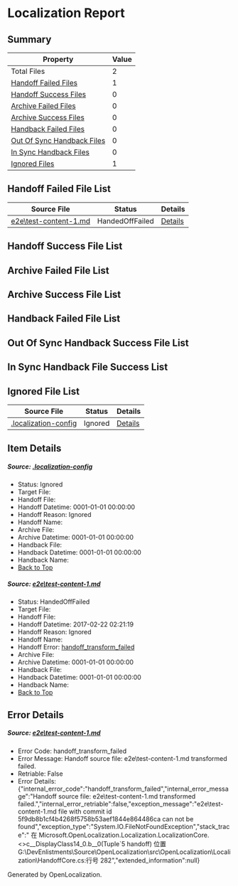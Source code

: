 # <a name='report-top'></a> Localization Report

## Summary
 Property | Value 
 -------- | ----- 
 Total Files | 2
[ Handoff Failed Files ](#handoff-failed-list)| 1
[ Handoff Success Files ](#handoff-success-list)| 0
[ Archive Failed Files ](#archive-failed-list)| 0
[ Archive Success Files ](#archive-success-list)| 0
[ Handback Failed Files ](#handback-failed-list)| 0
[ Out Of Sync Handback Files ](#outofsync-handback-success-list)| 0
[ In Sync Handback Files ](#insync-handback-success-list)| 0
[ Ignored Files ](#ignored-list)| 1

## <a name='handoff-failed-list'></a> Handoff Failed File List
 Source File | Status | Details 
 ----------- | ------ | ------- 
 [e2e\test-content-1.md](https://github.com/OpenLocalizationTestOrg/ol-test4/blob/5f9db8b1cf4b4268f5758b53aef1844e864486ca/e2e/test-content-1.md) | HandedOffFailed | [Details](#ac5610e14e35343352c9459b3e335b10c5a316371)

## <a name='handoff-success-list'></a> Handoff Success File List

## <a name='archive-failed-list'></a> Archive Failed File List

## <a name='archive-success-list'></a> Archive Success File List

## <a name='handback-failed-list'></a> Handback Failed File List

## <a name='outofsync-handback-success-list'></a> Out Of Sync Handback Success File List

## <a name='insync-handback-success-list'></a> In Sync Handback File Success List

## <a name='ignored-list'></a> Ignored File List
 Source File | Status | Details 
 ----------- | ------ | ------- 
 [.localization-config](https://github.com/OpenLocalizationTestOrg/ol-test4/blob/150bdb29528aedf9206b5eac1b45ef4395a54691/.localization-config) | Ignored | [Details](#cb0632cf59c1387fc1742bfb9fa3c47f87e2e5c90)

## Item Details
##### <a name='cb0632cf59c1387fc1742bfb9fa3c47f87e2e5c90'></a> Source: [.localization-config](https://github.com/OpenLocalizationTestOrg/ol-test4/blob/150bdb29528aedf9206b5eac1b45ef4395a54691/.localization-config)
* Status: Ignored
* Target File: 
* Handoff File: 
* Handoff Datetime: 0001-01-01 00:00:00
* Handoff Reason: Ignored
* Handoff Name: 
* Archive File: 
* Archive Datetime: 0001-01-01 00:00:00
* Handback File: 
* Handback Datetime: 0001-01-01 00:00:00
* Handback Name: 
* [Back to Top](#report-top)

##### <a name='ac5610e14e35343352c9459b3e335b10c5a316371'></a> Source: [e2e\test-content-1.md](https://github.com/OpenLocalizationTestOrg/ol-test4/blob/5f9db8b1cf4b4268f5758b53aef1844e864486ca/e2e/test-content-1.md)
* Status: HandedOffFailed
* Target File: 
* Handoff File: 
* Handoff Datetime: 2017-02-22 02:21:19
* Handoff Reason: Ignored
* Handoff Name: 
* Handoff Error: [handoff_transform_failed](#ac5610e14e35343352c9459b3e335b10c5a316371handoff_transform_failed)
* Archive File: 
* Archive Datetime: 0001-01-01 00:00:00
* Handback File: 
* Handback Datetime: 0001-01-01 00:00:00
* Handback Name: 
* [Back to Top](#report-top)


## Error Details
##### <a name='ac5610e14e35343352c9459b3e335b10c5a316371handoff_transform_failed'></a> Source: [e2e\test-content-1.md](#ac5610e14e35343352c9459b3e335b10c5a316371)
* Error Code: handoff_transform_failed
* Error Message: Handoff source file: e2e\test-content-1.md transformed failed.
* Retriable: False
* Error Details: {"internal_error_code":"handoff_transform_failed","internal_error_message":"Handoff source file: e2e\\test-content-1.md transformed failed.","internal_error_retriable":false,"exception_message":"e2e\\test-content-1.md file with commit id 5f9db8b1cf4b4268f5758b53aef1844e864486ca can not be found","exception_type":"System.IO.FileNotFoundException","stack_trace":"   在 Microsoft.OpenLocalization.Localization.LocalizationCore.<>c__DisplayClass14_0.<CreateHandoffFiles>b__0(Tuple`5 handoff) 位置 G:\\DevEnlistments\\Source\\OpenLocalization\\src\\OpenLocalization\\Localization\\HandoffCore.cs:行号 282","extended_information":null}


Generated by OpenLocalization.
